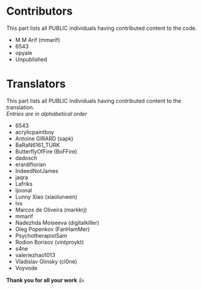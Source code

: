 # Contributors
This part lists all PUBLIC individuals having contributed content to the code.

 * M M Arif (mmarif)
 * 6543
 * opyale
 * Unpublished

# Translators
This part lists all PUBLIC individuals having contributed content to the translation.  
*Entries are in alphabetical order*

 * 6543
 * acrylicpaintboy
 * Antoine GIRARD (sapk)
 * BaRaN6161_TURK
 * ButterflyOfFire (BoFFire)
 * dadosch
 * erardiflorian
 * IndeedNotJames
 * jaqra
 * Lafriks
 * ljoonal
 * Lunny Xiao (xiaolunwen)
 * lxs
 * Marcos de Oliveira (markkrj)
 * mmarif
 * Nadezhda Moiseeva (digitalkiller)
 * Oleg Popenkov (FanHamMer)
 * PsychotherapistSam
 * Rodion Borisov (vintproykt)
 * s4ne
 * valeriezhao1013
 * Vladislav Glinsky (cl0ne)
 * Voyvode

**Thank you for all your work** :+1:

